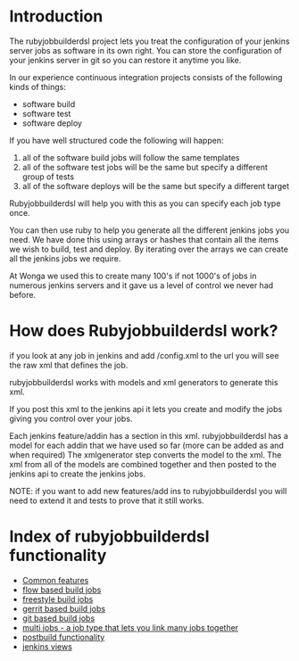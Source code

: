 # Introduction

The rubyjobbuilderdsl project lets you treat the configuration of your jenkins server jobs as software in its own right.
You can store the configuration of your jenkins server in git so you can restore it anytime you like.

In our experience continuous integration projects consists of the following kinds of things:

* software build
* software test
* software deploy

If you have well structured code the following will happen:

1. all of the software build jobs will follow the same templates
2. all of the software test jobs will be the same but specify a different group of tests
3. all of the software deploys will be the same but specify a different target

Rubyjobbuilderdsl will help you with this as you can specify each job type once.

You can then use ruby to help you generate all the different jenkins jobs you need.
We have done this using arrays or hashes that contain all the items we wish to build, test and deploy.
By iterating over the arrays we can create all the jenkins jobs we require.

At Wonga we used this to create many 100's if not 1000's of jobs in numerous jenkins servers and it gave us a level of control we never had before.

# How does Rubyjobbuilderdsl work?

if you look at any job in jenkins and add /config.xml to the url you will see the raw xml that defines the job.

rubyjobbuilderdsl works with models and xml generators to generate this xml.

If you post this xml to the jenkins api it lets you create and modify the jobs giving you control over your jobs.

Each jenkins feature/addin has a section in this xml.
rubyjobbuilderdsl has a model for each addin that we have used so far (more can be added as and when required)
The xmlgenerator step converts the model to the xml.
The xml from all of the models are combined together and then posted to the jenkins api to create the jenkins jobs.

NOTE: if you want to add new features/add ins to rubyjobbuilderdsl you will need to extend it and tests to prove that it still works.

# Index of rubyjobbuilderdsl functionality

* [Common features](docs/common.md)
* [flow based build jobs](docs/flow.md)
* [freestyle build jobs](docs/freestyle.md)
* [gerrit based build jobs](docs/gerrit.md)
* [git based build jobs](docs/git.md)
* [multi jobs - a job type that lets you link many jobs together](docs/multi.md)
* [postbuild functionality](docs/postbuild.md)
* [jenkins views](docs/view.md)
